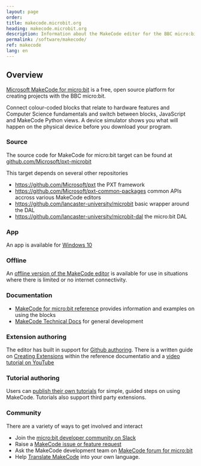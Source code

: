 ```yaml
---
layout: page
order:
title: makecode.microbit.org
heading: makecode.microbit.org
description: Information about the MakeCode editor for the BBC micro:bit
permalink: /software/makecode/
ref: makecode
lang: en
---
```

## Overview
[Microsoft MakeCode for micro:bit](htps://makecode.microbit.org) is a free, open source platform for creating projects with the BBC micro:bit.

Connect colour-coded blocks that relate to hardware features and Computer Science fundamentals and switch between blocks, JavaScript and MakeCode Python views. A device simulator shows you what will happen on the physical device before you download your program.

### Source
The source code for MakeCode for micro:bit target can be found at [github.com/Microsoft/pxt-microbit](https://github.com/Microsoft/pxt-microbit)

This target depends on several other repositories

- <https://github.com/Microsoft/pxt> the PXT framework
- <https://github.com/Microsoft/pxt-common-packages> common APIs accross various MakeCode editors
- <https://github.com/lancaster-university/microbit> basic wrapper around the DAL
- <https://github.com/lancaster-university/microbit-dal> the micro:bit DAL

### App
An app is available for [Windows 10](https://www.microsoft.com/en-gb/p/makecode-for-micro-bit/9pjc7sv48lcx?rtc=1&activetab=pivot:overviewtab)

### Offline
 An [offline version of the MakeCode editor](https://makecode.microbit.org/offline) is available for use in situations where there is limited or no internet connectivity.

### Documentation
- [MakeCode for micro:bit reference](https://makecode.microbit.org/reference) provides information and examples on using the blocks
- [MakeCode Technical Docs](https://makecode.com/docs) for general development

### Extension authoring
The editor has built in support for [Github authoring](https://makecode.com/blog/github-packages). There is a written guide on [Creating Extensions](https://makecode.com/extensions/getting-started) within the reference documentatio and  a [video tutorial on YouTube](https://www.youtube.com/watch?v=ztrm4XehfGo&list=PLMMBk9hE-SepwjCAK7cY-jvq6KeQKda8x)

### Tutorial authoring
Users can [publish their own tutorials](https://makecode.com/writing-docs/user-tutorials) for simple, guided steps on using MakeCode. Tutorials also support third party extensions.

### Community
There are a variety of ways to get involved and interact 
- Join the [micro:bit developer community on Slack](../../community/)
- Raise a [MakeCode issue or feature request](https://github.com/Microsoft/pxt-microbit/issues)
- Ask the MakeCode development team on [MakeCode forum for micro:bit](https://forum.makecode.com/c/microbit/11)
- Help [Translate MakeCode](https://makecode.com/translate) into your own language.